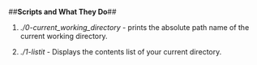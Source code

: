 ##**Scripts and What They Do**##

1. *./0-current_working_directory* - prints the absolute path name of the current working directory.

2. *./1-listit* - Displays the contents list of your current directory.
